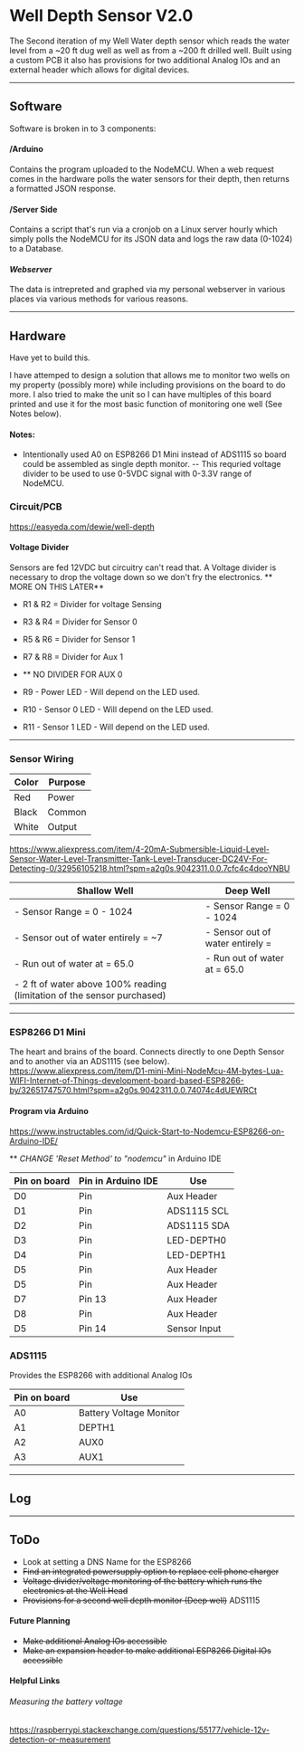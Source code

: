 # Well Depth Sensor V2.0

The Second iteration of my Well Water depth sensor which reads the water level from a ~20 ft dug well as well as from a ~200 ft drilled well. Built using a custom PCB it also has provisions for two additional Analog IOs and an external header which allows for digital devices.

--- 
## Software

Software is broken in to 3 components:

#### /Arduino 
Contains the program uploaded to the NodeMCU. When a web request comes in the hardware polls the water sensors for their depth, then returns a formatted JSON response.

#### /Server Side
Contains a script that's run via a cronjob on a Linux server hourly which simply polls the NodeMCU for its JSON data and logs the raw data (0-1024) to a Database.

#### *Webserver*
The data is intrepreted and graphed via my personal webserver in various places via various methods for various reasons. 




---
## Hardware 
 Have yet to build this.
 
I have attemped to design a solution that allows me to monitor two wells on my property (possibly more) while including provisions on the board to do more. I also tried to make the unit so I can have multiples of this board printed and use it for the most basic function of monitoring one well (See Notes below). 
 
 
#### Notes:  
- Intentionally used A0 on ESP8266 D1 Mini instead of ADS1115 so board could be assembled as single depth monitor. 
-- This requried voltage divider to be used to use 0-5VDC signal with 0-3.3V range of NodeMCU. 

### Circuit/PCB
https://easyeda.com/dewie/well-depth

#### Voltage Divider
Sensors are fed 12VDC but circuitry can't read that. A Voltage divider is necessary to drop the voltage down so we don't fry the electronics. 
** MORE ON THIS LATER**
- R1 & R2 = Divider for voltage Sensing
- R3 & R4 = Divider for Sensor 0
- R5 & R6 = Divider for Sensor 1
- R7 & R8 = Divider for Aux 1
- ** NO DIVIDER FOR AUX 0

- R9  - Power LED    - Will depend on the LED used. 
- R10 - Sensor 0 LED - Will depend on the LED used. 
- R11 - Sensor 1 LED - Will depend on the LED used. 

---
### Sensor Wiring 
|Color 		| Purpose	|
|-------	| -------	|			
|Red 		|Power		|
|Black		|Common		|
|White		|Output	 	|

https://www.aliexpress.com/item/4-20mA-Submersible-Liquid-Level-Sensor-Water-Level-Transmitter-Tank-Level-Transducer-DC24V-For-Detecting-0/32956105218.html?spm=a2g0s.9042311.0.0.7cfc4c4dooYNBU


|Shallow Well 															| Deep Well	|
|-------																| -------	|	
|- Sensor Range		    	= 0 - 1024									| - Sensor Range		    	= 0 - 1024	|
|- Sensor out of water entirely 	= ~7								| - Sensor out of water entirely 	= 				|
|- Run out of water at 	     	= 65.0									| - Run out of water at 	     	= 65.0					|
|- 2 ft of water above 100% reading (limitation of the sensor purchased)| 					|







---
### ESP8266 D1 Mini
The heart and brains of the board. Connects directly to one Depth Sensor and to another via an ADS1115 (see below). 
https://www.aliexpress.com/item/D1-mini-Mini-NodeMcu-4M-bytes-Lua-WIFI-Internet-of-Things-development-board-based-ESP8266-by/32651747570.html?spm=a2g0s.9042311.0.0.74074c4dUEWRCt

#### Program via Arduino
https://www.instructables.com/id/Quick-Start-to-Nodemcu-ESP8266-on-Arduino-IDE/

** *CHANGE 'Reset Method' to "nodemcu"* in Arduino IDE

|Pin on board		|Pin in Arduino IDE		|Use			|
|-------------------|-----------------------|---------------|
|D0					|Pin  					|Aux Header		|
|D1 				|Pin  					|ADS1115 SCL	|
|D2 				|Pin  					|ADS1115 SDA	|
|D3 				|Pin  					|LED-DEPTH0		|
|D4 				|Pin  					|LED-DEPTH1		|
|D5 				|Pin  					|Aux Header		|
|D5 				|Pin  					|Aux Header		|
|D7 				|Pin 13 				|Aux Header		|
|D8 				|Pin 					|Aux Header		|
|D5					|Pin 14					|Sensor Input	|

### ADS1115
Provides the ESP8266 with additional Analog IOs

|Pin on board		|Use						|
|-------------------|---------------			|
|A0					| Battery Voltage Monitor	|
|A1 				| DEPTH1					|
|A2 				| AUX0 						|
|A3 				| AUX1						|


---
## Log



---
## ToDo
- Look at setting a DNS Name for the ESP8266 
- ~~Find an integrated powersupply option to replace cell phone charger~~
- ~~Voltage divider/voltage monitoring of the battery which runs the electronics at the Well Head~~
- ~~Provisions for a second well depth monitor (Deep well)~~ ADS1115
#### Future Planning
- ~~Make additional Analog IOs accessible~~
- ~~Make an expansion header to make additional ESP8266 Digital IOs accessible~~ 




#### Helpful Links
###### Measuring the battery voltage 
https://raspberrypi.stackexchange.com/questions/55177/vehicle-12v-detection-or-measurement
